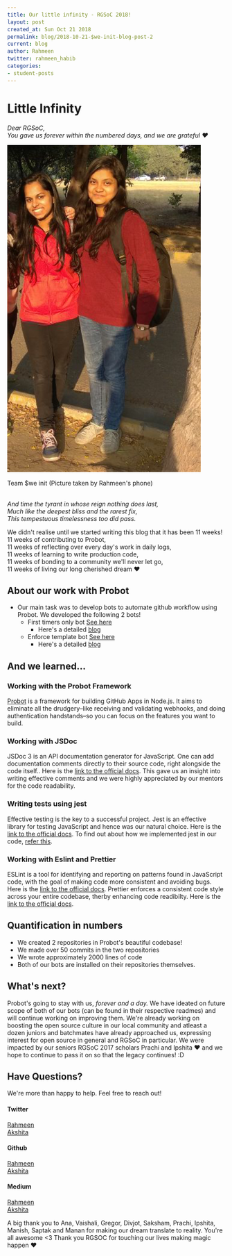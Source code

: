```yaml
---
title: Our little infinity - RGSoC 2018!
layout: post
created_at: Sun Oct 21 2018
permalink: blog/2018-10-21-$we-init-blog-post-2
current: blog
author: Rahmeen
twitter: rahmeen_habib
categories:
- student-posts
---
```


# Little Infinity

_Dear RGSoC,_<br />
_You gave us forever within the numbered days, and we are grateful ❤️_<br />

![The two of us :D](/img/blog/2018/2018-09-16-we-int-blog2.png)
<div class="image-credits"> Team $we init (Picture taken by Rahmeen's phone)</div><br />

_And time the tyrant in whose reign nothing does last,_<br />
_Much like the deepest bliss and the rarest fix,_<br />
_This tempestuous timelessness too did pass._<br />

We didn't realise until we started writing this blog that it has been 11 weeks! <br />
11 weeks of contributing to Probot, <br />
11 weeks of reflecting over every day's work in daily logs, <br />
11 weeks of learning to write production code, <br />
11 weeks of bonding to a community we'll never let go,<br />
11 weeks of living our long cherished dream ❤️<br />

## About our work with Probot 

- Our main task was to develop bots to automate github workflow using Probot. We developed the following 2 bots!
	- First timers only bot [See here](https://github.com/probot/first-timers-only-app)
		- Here's a detailed [blog](https://medium.com/@aggarwalakshita1/automating-github-with-pro-bots-269880a8d22c)
	- Enforce template bot [See here](https://github.com/probot/enforce-template-app)
		- Here's a detailed [blog](https://medium.com/@rahmeenhabib/rgsoc-18-with-probot-d57d40e6267b)

## And we learned...

### Working with the Probot Framework
[Probot](https://probot.github.io/docs/) is a framework for building GitHub Apps in Node.js. It aims to eliminate all the drudgery–like receiving and validating webhooks, and doing authentication handstands–so you can focus on the features you want to build.

### Working with JSDoc
JSDoc 3 is an API documentation generator for JavaScript. One can add documentation comments directly to their source code, right alongside the code itself.. Here is the [link to the official docs](http://usejsdoc.org/). This gave us an insight into writing effective comments and we were highly appreciated by our mentors for the code readability.

### Writing tests using jest
Effective testing is the key to a successful project. Jest is an effective library for testing JavaScript and hence was our natural choice. Here is the [link to the official docs](https://jestjs.io/).  To find out about how we implemented jest in our code, [refer this](https://github.com/probot/first-timers-only-app/blob/master/test/util.test.js).

### Working with Eslint and Prettier
ESLint is a tool for identifying and reporting on patterns found in JavaScript code, with the goal of making code more consistent and avoiding bugs. Here is the [link to the official docs](https://eslint.org/).
Prettier enforces a consistent code style across your entire codebase, therby enhancing code readibilty. Here is the [link to the official docs](https://prettier.io/).


## Quantification in numbers

- We created 2 repositories in Probot's beautiful codebase!
- We made over 50 commits in the two repositories
- We wrote approximately 2000 lines of code
- Both of our bots are installed on their repositories themselves.


## What's next?

Probot's going to stay with us, _forever and a day._ We have ideated on future scope of both of our bots (can be found in their respective readmes) and will continue working on improving them. 
We're already working on boosting the open source culture in our local community and atleast a dozen juniors and batchmates have already approached us, expressing interest for open source in general and RGSoC in particular. We were impacted by our seniors RGSoC 2017 scholars Prachi and Ipshita ❤️ and we hope to continue to pass it on so that the legacy continues! :D

## Have Questions? 
We're more than happy to help. Feel free to reach out!

#### Twitter
[Rahmeen](https://twitter.com/rahmeen_habib) <br />
[Akshita](https://twitter.com/AkshitaAggarw18) <br />
#### Github
[Rahmeen](https://github.com/Rahmeen14) <br />
[Akshita](https://github.com/Akshitaag) <br />
#### Medium
[Rahmeen](https://medium.com/@rahmeenhabib) <br />
[Akshita](https://medium.com/@aggarwalakshita1)<br />

A big thank you to Ana, Vaishali, Gregor, Divjot, Saksham, Prachi, Ipshita, Manish, Saptak and Manan for making our dream translate to reality. You're all awesome <3 
Thank you RGSOC for touching our lives making magic happen ❤️
